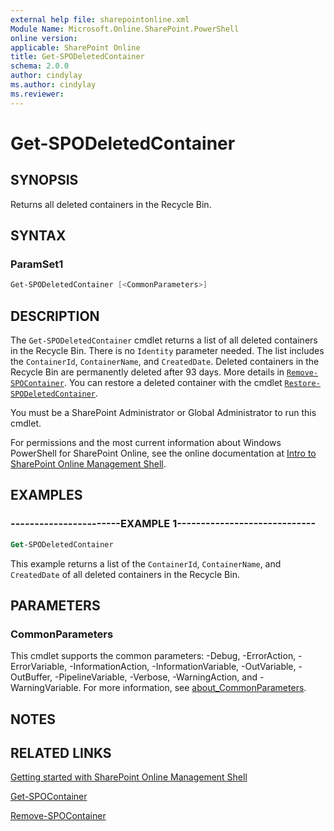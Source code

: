 ```yaml
---
external help file: sharepointonline.xml
Module Name: Microsoft.Online.SharePoint.PowerShell
online version: 
applicable: SharePoint Online
title: Get-SPODeletedContainer
schema: 2.0.0
author: cindylay
ms.author: cindylay
ms.reviewer:
---
```



# Get-SPODeletedContainer


## SYNOPSIS

Returns all deleted containers in the Recycle Bin.

## SYNTAX



### ParamSet1

```powershell
Get-SPODeletedContainer [<CommonParameters>]
```



## DESCRIPTION

The `Get-SPODeletedContainer` cmdlet returns a list of all deleted containers in the Recycle Bin. There is no `Identity` parameter needed. The list includes the `ContainerId`, `ContainerName`, and `CreatedDate`. Deleted containers in the Recycle Bin are permanently deleted after 93 days. More details in [`Remove-SPOContainer`](./Remove-SPOContainer.md). You can restore a deleted container with the cmdlet [`Restore-SPODeletedContainer`](./Restore-SPODeletedContainer.md).

You must be a SharePoint Administrator or Global Administrator to run this cmdlet.

For permissions and the most current information about Windows PowerShell for SharePoint Online, see the online documentation at [Intro to SharePoint Online Management Shell](https://learn.microsoft.com/powershell/sharepoint/sharepoint-online/introduction-sharepoint-online-management-shell?view=sharepoint-ps).




## EXAMPLES

### -----------------------EXAMPLE 1-----------------------------

```ps
Get-SPODeletedContainer
```

This example returns a list of the `ContainerId`, `ContainerName`, and `CreatedDate` of all deleted containers in the Recycle Bin. 


## PARAMETERS



### CommonParameters

This cmdlet supports the common parameters: -Debug, -ErrorAction, -ErrorVariable, -InformationAction, -InformationVariable, -OutVariable, -OutBuffer, -PipelineVariable, -Verbose, -WarningAction, and -WarningVariable. For more information, see [about_CommonParameters](https://go.microsoft.com/fwlink/?LinkID=113216).



## NOTES

## RELATED LINKS

[Getting started with SharePoint Online Management Shell](https://learn.microsoft.com/powershell/sharepoint/sharepoint-online/connect-sharepoint-online?view=sharepoint-ps)

[Get-SPOContainer](Get-SPOContainer.md)

[Remove-SPOContainer](Remove-SPOContainer.md)

